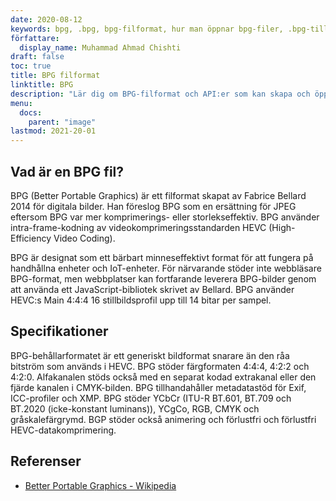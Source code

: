 ```yaml
---
date: 2020-08-12
keywords: bpg, .bpg, bpg-filformat, hur man öppnar bpg-filer, .bpg-tillägg, bpg-tillägg
författare:
  display_name: Muhammad Ahmad Chishti
draft: false
toc: true
title: BPG filformat
linktitle: BPG
description: "Lär dig om BPG-filformat och API:er som kan skapa och öppna BPG-filer." 
menu:
  docs:
    parent: "image"
lastmod: 2021-20-01
---
```


## Vad är en BPG fil? ##

BPG (Better Portable Graphics) är ett filformat skapat av Fabrice Bellard 2014 för digitala bilder. Han föreslog BPG som en ersättning för JPEG eftersom BPG var mer komprimerings- eller storlekseffektiv. BPG använder intra-frame-kodning av videokomprimeringsstandarden HEVC (High-Efficiency Video Coding).

BPG är designat som ett bärbart minneseffektivt format för att fungera på handhållna enheter och IoT-enheter. För närvarande stöder inte webbläsare BPG-format, men webbplatser kan fortfarande leverera BPG-bilder genom att använda ett JavaScript-bibliotek skrivet av Bellard. BPG använder HEVC:s Main 4:4:4 16 stillbildsprofil upp till 14 bitar per sampel.

## Specifikationer ##

BPG-behållarformatet är ett generiskt bildformat snarare än den råa bitström som används i HEVC. BPG stöder färgformaten 4:4:4, 4:2:2 och 4:2:0. Alfakanalen stöds också med en separat kodad extrakanal eller den fjärde kanalen i CMYK-bilden. BPG tillhandahåller metadatastöd för Exif, ICC-profiler och XMP. BPG stöder YCbCr (ITU-R BT.601, BT.709 och BT.2020 (icke-konstant luminans)), YCgCo, RGB, CMYK och gråskalefärgrymd. BGP stöder också animering och förlustfri och förlustfri HEVC-datakomprimering.

## Referenser ##

- [Better Portable Graphics - Wikipedia](https://en.wikipedia.org/wiki/Better_Portable_Graphics)


